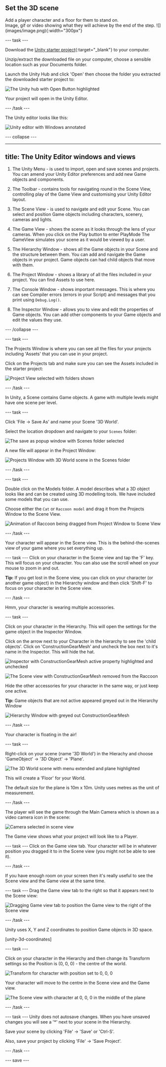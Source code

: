 ## Set the 3D scene

<div style="display: flex; flex-wrap: wrap">
<div style="flex-basis: 200px; flex-grow: 1; margin-right: 15px;">
Add a player character and a floor for them to stand on.
</div>
<div>
Image, gif or video showing what they will achieve by the end of the step. ![](images/image.png){:width="300px"}
</div>
</div>

--- task ---

Download the [Unity starter project](http://rpf.io/unity-starter){:target="_blank"} to your computer. 

Unzip/extract the downloaded file on your computer, choose a sensible location such as your Documents folder. 

Launch the Unity Hub and click 'Open' then choose the folder you extracted the downloaded starter project to: 

![The Unity hub with Open Button highlighted](images/unity-hub.png)

Your project will open in the Unity Editor.

--- /task ---

The Unity editor looks like this:

![Unity editor with Windows annotated](images/unity-editor.png)

--- collapse ---

---
title: The Unity Editor windows and views
---

1. The Unity Menu - is used to import, open and save scenes and projects. You can amend your Unity Editor preferences and add new Game objects and components. 

2. The Toolbar - contains tools for navigating round in the Scene View, controlling play of the Game View and customising your Unity Editor layout. 

3. The Scene View - is used to navigate and edit your Scene. You can select and position Game objects including characters, scenery, cameras and lights.

4. The Game View - shows the scene as it looks through the lens of your cameras. When you click on the Play button to enter PlayMode The GameView simulates your scene as it would be viewed by a user. 

5. The Hierarchy Window - shows all the Game objects in your Scene and the structure between them. You can add and navigate the Game objects in your project. Game objects can had child objects that move with them.

6. The Project Window - shows a library of all the files included in your project. You can find Assets to use here.

7. The Console Window - shows important messages. This is where you can see Compiler errors (errors in your Script) and messages that you print using `Debug.Log()`.

8. The Inspector Window - allows you to view and edit the properties of Game objects. You can add other components to your Game objects and edit the values they use. 

--- /collapse ---

--- task ---

The Projects Window is where you can see all the files for your projects including 'Assets' that you can use in your project.

Click on the Projects tab and make sure you can see the Assets included in the starter project:

![Project View selected with folders shown](images/project-view-folders.png)

--- /task ---

In Unity, a Scene contains Game objects. A game with multiple levels might have one scene per level. 

--- task ---

Click 'File -> Save As' and name your Scene '3D World'. 

Select the location dropdown and navigate to your `Scenes` folder:

![The save as popup window with Scenes folder selected](images/save-scene.png)

A new file will appear in the Project Window:

![Projects Window with 3D World scene in the Scenes folder](images/3dworld-scene.png)

--- /task ---

--- task ---

Double click on the Models folder. A model describes what a 3D object looks like and can be created using 3D modelling tools. We have included some models that you can use. 

Choose either the `Cat` or `Raccoon model` and drag it from the Projects Window to the Scene View.

![Animation of Raccoon being dragged from Project Window to Scene View](images/drag-character.gif)

--- /task ---

Your character will appear in the Scene view. This is the behind-the-scenes view of your game where you set everything up.

--- task ---
Click on your character in the Scene view and tap the 'F' key. This will focus on your character. You can also use the scroll wheel on your mouse to zoom in and out. 

**Tip:** If you get lost in the Scene view, you can click on your character (or another game object) in the Hierarchy window and then click 'Shift-F' to focus on your character in the Scene view.

--- /task ---

Hmm, your character is wearing multiple accessories. 

--- task ---

Click on your character in the Hierarchy. This will open the settings for the game object in the Inspector Window.

Click on the arrow next to your Character in the hierarchy to see the 'child objects'. Click on 'ConstructionGearMesh' and uncheck the box next to it's name in the Inspector. This will hide the hat. 

![Inspector with ConstructionGearMesh active property highlighted and unchecked](images/uncheck-hat-active.png)

![The Scene view with ConstructionGearMesh removed from the Raccoon](images/no-hat-scene.png)

Hide the other accessories for your character in the same way, or just keep one active. 

**Tip:** Game objects that are not active appeared greyed out in the Hierarchy Window

![Hierarchy Window with greyed out ConstructionGearMesh](images/greyed-out-mesh.png)

--- /task ---

Your character is floating in the air! 

--- task ---

Right-click on your scene (name '3D World') in the Hierachy and choose 'GameObject' -> '3D Object' -> 'Plane'. 

![The 3D World scene with menu extended and plane highlighted](images/add-plane.png)

This will create a 'Floor' for your World. 

The default size for the plane is 10m x 10m. Unity uses metres as the unit of measurement. 

--- /task ---

The player will see the game through the Main Camera which is shown as a video camera icon in the scene:

![Camera selected in scene view](images/camera-in-scene.png)

The Game view shows what your project will look like to a Player.

--- task ---
Click on the Game view tab. Your character will be in whatever position you dragged it to in the Scene view (you might not be able to see it). 

--- /task ---

If you have enough room on your screen then it's really useful to see the Scene view and the Game view at the same time. 

--- task ---
Drag the Game view tab to the right so that it appears next to the Scene view:

![Dragging Game view tab to position the Game view to the right of the Scene view](images/side-by-side-views.gif)

--- /task ---

Unity uses X, Y and Z coordinates to position Game objects in 3D space. 

[unity-3d-coordinates]

--- task ---

Click on your character in the Hierarchy and then change its Transform settings so the Position is (0, 0, 0) - the centre of the world.

![Transform for character with position set to 0, 0, 0](images/transform-centre.png)

Your character will move to the centre in the Scene view and the Game view.

![The Scene view with character at 0, 0, 0 in the middle of the plane](images/transform-centre-scene-view.png)

--- /task ---

--- task ---
Unity does not autosave changes. When you have unsaved changes you will see a '*' next to your scene in the Hierarchy.

Save your scene by clicking 'File' -> 'Save' or 'Ctrl-S'. 

Also, save your project by clicking 'File' -> 'Save Project'.

--- /task ---

--- save ---